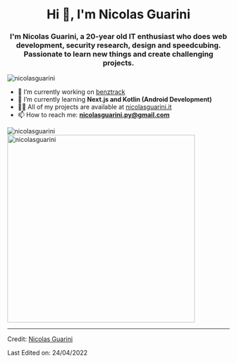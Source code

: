 <h1  align="center">Hi 👋, I'm Nicolas Guarini</h1>
<h3  align="center">I'm Nicolas Guarini, a 20-year old IT enthusiast who does web development, security research, design and speedcubing. Passionate to learn new things and create challenging projects.</h3>

<p  align="left">  <img  src="https://komarev.com/ghpvc/?username=nicolasguarini"  alt="nicolasguarini"  />  </p>

- 🔭 I’m currently working on [benztrack](https://github.com/nicolasguarini/benztrack)
- 🌱 I’m currently learning **Next.js and Kotlin (Android Development)**
- 👨‍💻 All of my projects are available at [nicolasguarini.it ](https://nicolasguarini.it)
- 📫 How to reach me: **nicolasguarini.py@gmail.com**

<img  align="left"  src="https://github-readme-stats.vercel.app/api/top-langs/?username=nicolasguarini&layout=compact&hide=html"  alt="nicolasguarini"/>
<img  src="https://github-readme-stats.vercel.app/api?username=nicolasguarini&show_icons=true" width="425px"  alt="nicolasguarini"  />

----

Credit: [Nicolas Guarini](https://github.com/nicolasguarini)

Last Edited on: 24/04/2022
